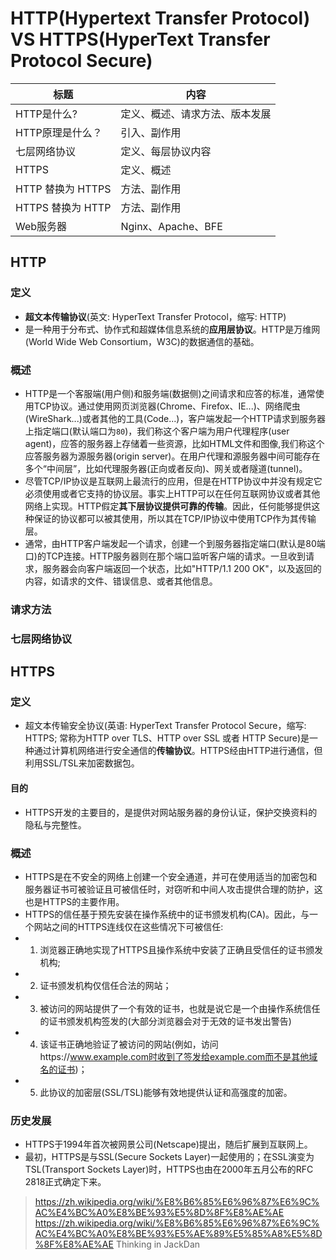 # HTTP(Hypertext Transfer Protocol) VS HTTPS(HyperText Transfer Protocol Secure)

| 标题 | 内容 |
| --- | --- |
| HTTP是什么? | 定义、概述、请求方法、版本发展 |
| HTTP原理是什么？| 引入、副作用 |
| 七层网络协议 | 定义、每层协议内容 |
| HTTPS | 定义、概述 |
| HTTP 替换为 HTTPS | 方法、副作用 |
| HTTPS 替换为 HTTP | 方法、副作用 |
| Web服务器 | Nginx、Apache、BFE |

## HTTP

### 定义
- **超文本传输协议**(英文: HyperText Transfer Protocol，缩写: HTTP)
- 是一种用于分布式、协作式和超媒体信息系统的**应用层协议**。HTTP是万维网(World Wide Web Consortium，W3C)的数据通信的基础。


### 概述

- HTTP是一个客服端(用户侧)和服务端(数据侧)之间请求和应答的标准，通常使用TCP协议。通过使用网页浏览器(Chrome、Firefox、IE...)、网络爬虫(WireShark...)或者其他的工具(Code...)，客户端发起一个HTTP请求到服务器上指定端口(默认端口为`80`)，我们称这个客户端为用户代理程序(user agent)，应答的服务器上存储着一些资源，比如HTML文件和图像,我们称这个应答服务器为源服务器(origin server)。在用户代理和源服务器中间可能存在多个“中间层”，比如代理服务器(正向或者反向)、网关或者隧道(tunnel)。
- 尽管TCP/IP协议是互联网上最流行的应用，但是在HTTP协议中并没有规定它必须使用或者它支持的协议层。事实上HTTP可以在任何互联网协议或者其他网络上实现。HTTP假定**其下层协议提供可靠的传输**。因此，任何能够提供这种保证的协议都可以被其使用，所以其在TCP/IP协议中使用TCP作为其传输层。
- 通常，由HTTP客户端发起一个请求，创建一个到服务器指定端口(默认是80端口)的TCP连接。HTTP服务器则在那个端口监听客户端的请求。一旦收到请求，服务器会向客户端返回一个状态，比如"HTTP/1.1 200 OK"，以及返回的内容，如请求的文件、错误信息、或者其他信息。

### 请求方法


### 七层网络协议

## HTTPS

### 定义
- 超文本传输安全协议(英语: HyperText Transfer Protocol Secure，缩写: HTTPS; 常称为HTTP over TLS、HTTP over SSL 或者 HTTP Secure)是一种通过计算机网络进行安全通信的**传输协议**。HTTPS经由HTTP进行通信，但利用SSL/TSL来加密数据包。
#### 目的
- HTTPS开发的主要目的，是提供对网站服务器的身份认证，保护交换资料的隐私与完整性。

### 概述

- HTTPS是在不安全的网络上创建一个安全通道，并可在使用适当的加密包和服务器证书可被验证且可被信任时，对窃听和中间人攻击提供合理的防护，这也是HTTPS的主要作用。
- HTTPS的信任基于预先安装在操作系统中的证书颁发机构(CA)。因此，与一个网站之间的HTTPS连线仅在这些情况下可被信任:
- 1. 浏览器正确地实现了HTTPS且操作系统中安装了正确且受信任的证书颁发机构;
- 2. 证书颁发机构仅信任合法的网站；
- 3. 被访问的网站提供了一个有效的证书，也就是说它是一个由操作系统信任的证书颁发机构签发的(大部分浏览器会对于无效的证书发出警告)
- 4. 该证书正确地验证了被访问的网站(例如，访问https://www.example.com时收到了签发给example.com而不是其他域名的证书)；
- 5. 此协议的加密层(SSL/TSL)能够有效地提供认证和高强度的加密。

### 历史发展
- HTTPS于1994年首次被网景公司(Netscape)提出，随后扩展到互联网上。
- 最初，HTTPS是与SSL(Secure Sockets Layer)一起使用的；在SSL演变为TSL(Transport Sockets Layer)时，HTTPS也由在2000年五月公布的RFC 2818正式确定下来。

> https://zh.wikipedia.org/wiki/%E8%B6%85%E6%96%87%E6%9C%AC%E4%BC%A0%E8%BE%93%E5%8D%8F%E8%AE%AE
> https://zh.wikipedia.org/wiki/%E8%B6%85%E6%96%87%E6%9C%AC%E4%BC%A0%E8%BE%93%E5%AE%89%E5%85%A8%E5%8D%8F%E8%AE%AE
> Thinking in JackDan